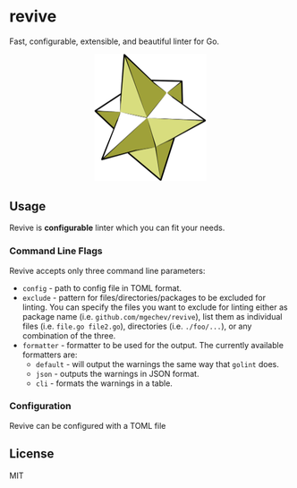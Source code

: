 # revive

Fast, configurable, extensible, and beautiful linter for Go.

<p align="center">
  <img src="./assets/logo.png" alt="" width="200">
</p>

## Usage

Revive is **configurable** linter which you can fit your needs.

### Command Line Flags

Revive accepts only three command line parameters:

* `config` - path to config file in TOML format.
* `exclude` - pattern for files/directories/packages to be excluded for linting. You can specify the files you want to exclude for linting either as package name (i.e. `github.com/mgechev/revive`), list them as individual files (i.e. `file.go file2.go`), directories (i.e. `./foo/...`), or any combination of the three.
* `formatter` - formatter to be used for the output. The currently available formatters are:
  * `default` - will output the warnings the same way that `golint` does.
  * `json` - outputs the warnings in JSON format.
  * `cli` - formats the warnings in a table.

### Configuration

Revive can be configured with a TOML file

## License

MIT

